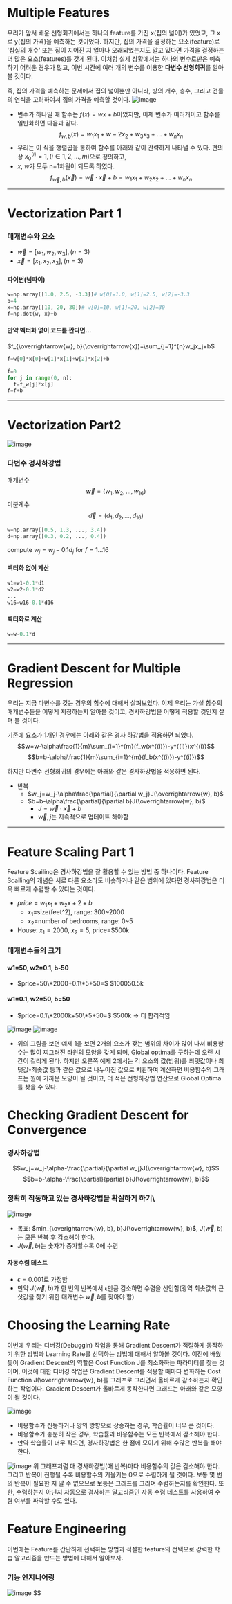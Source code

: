 # Multiple Features
우리가 앞서 배운 선형회귀에서는 하나의 feature를 가진 x(집의 넓이)가 있었고, 그 x로 y(집의 가격)을 예측하는 것이었다.
 하지만, 집의 가격을 결정하는 요소(feature)로 '침실의 개수' 또는 집이 지어진 지 얼마나 오래되었는지도 알고 있다면
 가격을 결정하는 더 많은 요소(features)를 갖게 된다. 
이처럼 실제 상황에서는 하나의 변수로만은 예측하기 어려운 경우가 많고, 이번 시간에 여러 개의 변수를 이용한 **다변수 선형회귀**를 알아볼 것이다.

즉, 집의 가격을 예측하는 문제에서 집의 넓이뿐만 아니라, 방의 개수, 층수, 그리고 건물의 연식을 고려하여서 집의 가격을 예측할 것이다.
![image](https://github.com/qlkdkd/MachineLearning/assets/71871927/053269bd-31df-4b94-9108-112f997817d8)


* 변수가 하나일 때 함수는 $f(x)=wx+b$이었지만, 이제 변수가 여러개이고 함수를 일반화하면 다음과 같다.
$$f_{w, b}(x)=w_1x_1+w-2x_2+w_3x_3+...+w_nx_n$$
* 우리는 이 식을 행렬곱을 통하여 함수를 아래와 같이 간략하게 나타낼 수 있다. 편의상 $x_0^{(i)}=1, (i\in 1, 2, ..., m)$으로 정의하고,
* $x$, $w$가 모두 n+1차원이 되도록 하였다.
$$f_{\overrightarrow{w}, b}(\overrightarrow{x})=\overrightarrow{w}\cdot\overrightarrow{x}+b=w_1x_1+w_2x_2+...+w_nx_n$$

---

#  Vectorization Part 1
### 매개변수와 요소
* $\overrightarrow{w}=[w_1, w_2, w_3], (n=3)$
* $\overrightarrow{x}=[x_1, x_2, x_3], (n=3)$
#### 파이썬(넘파이)
```python
w=np.array([1.0, 2.5, -3.3])# w[0]=1.0, w[1]=2.5, w[2]=-3.3
b=4
x=np.array([10, 20, 30])# w[0]=10, w[1]=20, w[2]=30
f=np.dot(w, x)+b
```
#### 만약 벡터화 없이 코드를 짠다면...
$f_{\overrightarrow{w}, b}(\overrightarrow{x})=\sum_{j=1}^{n}w_jx_j+b$
```python
f=w[0]*x[0]+w[1]*x[1]+w[2]*x[2]+b
```
```python
f=0
for j in range(0, n):
  f=f_w[j]*x[j]
f=f+b
```

---

# Vectorization Part2
![image](https://github.com/qlkdkd/MachineLearning/assets/71871927/0a68b3c9-c5f8-4f81-96be-ad51b6ddf206)

### 다변수 경사하강법
매개변수
$$\overrightarrow{w}=(w_1, w_2, ..., w_16)$$
미분계수
$$\overrightarrow{d}=(d_1, d_2, ..., d_16)$$
```python
w=np.array([0.5, 1.3, ..., 3.4])
d=np.array([0.3, 0.2, ..., 0.4])
```
compute $w_j=w_j-0.1d_j$ for $f=1...16$

#### 벡터화 없이 계산
```python
w1=w1-0.1*d1
w2=w2-0.1*d2
...
w16=w16-0.1*d16
```
#### 벡터화로 계산
```python
w=w-0.1*d
```

---

# Gradient Descent for Multiple Regression
우리는 지금 다변수를 갖는 경우의 함수에 대해서 살펴보았다. 이제 우리는 가설 함수의 매개변수들을 어떻게 지정하는지 알아볼 것이고, 
경사하강법을 어떻게 적용할 것인지 살펴 볼 것이다.

기존에 요소가 1개인 경우에는 아래와 같은 경사 하강법을 적용하면 되었다.
$$w=w-\alpha\frac{1}{m}\sum_{i=1}^{m}(f_w(x^{(i)})-y^{(i)})x^{(i)}$$
$$b=b-\alpha\frac{1}{m}\sum_{i=1}^{m}(f_b(x^{(i)})-y^{(i)})$$

하지만 다변수 선형회귀의 경우에는 아래와 같은 경사하강법을 적용하면 된다.
* 반복
    * $w_j=w_j-\alpha\frac{\partial}{\partial w_j}J(\overrightarrow{w}, b)$
    * $b=b-\alpha\frac{\partial}{\partial b}J(\overrightarrow{w}, b)$
        * $J=\overrightarrow{w}\cdot\overrightarrow{x}+b$
        * $\overrightarrow{w}, j$는 지속적으로 업데이트 해야함
     
---

# Feature Scaling Part 1
Feature Scailing은 경사하강법을 잘 활용할 수 있는 방법 중 하나이다.
Feature Scailing의 개념은 서로 다른 요소라도 비슷하거나 같은 범위에 있다면 경사하강법은 더욱 빠르게 수렴할 수 있다는 것이다.
* $price=w_1x_1+w_2x+2+b$
    * $x_1$=size(feet^2), range: 300~2000
    * $x_2$=number of bedrooms, range: 0~5
* House: $x_1=2000$, $x_2=5$, price=\$500k

### 매개변수들의 크기
#### w1=50, w2=0.1, b-50
* $price=50\*2000+0.1\*5+50=$ \$100050.5k
#### w1=0.1, w2=50, b=50
* $price=0.1\*2000k+50\*5+50=$ \$500k -> 더 합리적임

![image](https://github.com/qlkdkd/MachineLearning/assets/71871927/f5c24c1b-ae2d-4757-b4e6-7cb3540cb350)
![image](https://github.com/qlkdkd/MachineLearning/assets/71871927/0224987b-0230-4d95-ad26-c07a10c5cacd)
* 위의 그림을 보면 예제 1을 보면 2개의 요소가 갖는 범위의 차이가 많이 나서 비용함수는 많이 찌그러진 타원의 모양을 갖게 되며, Global optima를 구하는데 오랜 시간이 걸리게 된다. 하지만 오른쪽 예제 2에서는 각 요소의 값(범위)를 최댓값이나 최댓값-최솟값 등과 같은 값으로 나누어진 값으로 치환하여 계산하면 비용함수의 그래프는 원에 가까운 모양이 될 것이고, 더 적은 선형하강법 연산으로 Global Optima를 찾을 수 있다.

# Checking Gradient Descent for Convergence
### 경사하강법
$$w_j=w_j-\alpha-\frac{\partial}{\partial w_j}J(\overrightarrow{w}, b)$$
$$b=b-\alpha-\frac{\partial}{partial b}J(\overrightarrow{w}, b)$$

### 정확히 작동하고 있는 경사하강법을 확실하게 하기\
![image](https://github.com/qlkdkd/MachineLearning/assets/71871927/f20ba301-e67e-4bff-ba64-9e4ace048fb3)
* 목표: $min_{\overightarrow{w}, b}, b}J(\overrightarrow{w}, b)$, $J(\overrightarrow{w}, b)$는 모든 반복 후 감소해야 한다.
* $J(\overrightarrow{w}, b)$는 숫자가 증가할수록 0에 수렴

#### 자동수렴 테스트
* $\epsilon=0.001$로 가정함
* 만약 $J(\overrightarrow{w}, b)$가 한 번의 반복에서 $\epsilon$만큼 감소하면 수렴을 선언함(광역 최솟값의 근삿값을 찾기 위한 매개변수 $\overrightarrow{w}, b$를 찾아야 함)

# Choosing the Learning Rate
이번에 우리는 디버깅(Debuggin) 작업을 통해 Gradient Descent가 적절하게 동작하기 위한 방법과 Learning Rate를 선택하는 방법에 대해서 알아볼 것이다. 이전에 배웠듯이 Gradient Descent의 역할은 Cost Function J를 최소화하는 파라미터를 찾는 것이며, 이것에 대한 디버깅 작업은 Gradient Descent를 적용할 때마다 변화하는 Cost Function J(\overrightarrow{w}, b)를 그래프로 그리면서 올바르게 감소하는지 확인하는 작업이다. Gradient Descent가 올바르게 동작한다면 그래프는 아래와 같은 모양이 될 것이다.

![image](https://github.com/qlkdkd/MachineLearning/assets/71871927/743ec032-1540-4692-9fa0-8474f36fd616)

* 비용함수가  진동하거나 양의 방향으로 상승하는 경우, 학습률이 너무 큰 것이다.
* 비용함수가 충분히 작은 경우, 학습률과 비용함수는 모든 반복에서 감소해야 한다.
* 만약 학습률이 너무 작으면, 경사하강법은 한 점에 모이기 위해 수많은 반복을 해야한다.

![image](https://github.com/qlkdkd/MachineLearning/assets/71871927/f206088f-2eef-4c4b-89cf-89cb4d3df827)
위 그래프처럼 매 경사하강법(매 반복)마다 비용함수의 값은 감소해야 한다. 그리고 반복이 진행될 수록 비용함수의 기울기는 0으로 수렴하게 될 것이다. 보통 몇 번의 반복이 필요한 지 알 수 없으므로 보통은 그래프를 그리며 수렴하는지를 확인한다. 또한, 수렴하는지 아닌지 자동으로 검사하는 알고리즘인 자동 수렴 테스트를 사용하여 수렴 여부를 파악할 수도 있다.

# Feature Engineering
이번에는 Feature를 간단하게 선택하는 방법과 적절한 feature의 선택으로 강력한 학습 알고리즘을 만드는 방법에 대해서 알아보자.
### 기능 엔지니어링
![image](https://github.com/qlkdkd/MachineLearning/assets/71871927/d9b957a7-e4ee-4c3e-b77a-4ebfe346010b)
$$
